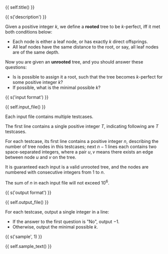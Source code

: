{{ self.title() }}

{{ s('description') }}

Given a positive integer $k$, we define a **rooted** tree to be $k$-perfect, iff it met both conditions below:

* Each node is either a leaf node, or has exactly $k$ direct offsprings.
* All leaf nodes have the same distance to the root, or say, all leaf nodes are of the same depth.

Now you are given an **unrooted** tree, and you should answer these questions:

* Is is possible to assign it a root, such that the tree becomes $k$-perfect for some positive integer $k$?
* If possible, what is the minimal possible $k$?

{{ s('input format') }}

{{ self.input_file() }}

Each input file contains multiple testcases.

The first line contains a single positive integer $T$, indicating following are $T$ testcases.

For each testcase, its first line contains a positive integer $n$, describing the number of tree nodes in this testcases; next $n-1$ lines each contains two space-separated integers, where a pair $u,v$ means there exists an edge between node $u$ and $v$ on the tree.

It is guaranteed each input is a valid unrooted tree, and the nodes are numbered with consecutive integers from $1$ to $n$.

The sum of $n$ in each input file will not exceed $10^6$.

{{ s('output format') }}

{{ self.output_file() }}

For each testcase, output a single integer in a line:

* If the answer to the first question is "No", output $-1$.
* Otherwise, output the minimal possible $k$.

{{ s('sample', 1) }}

{{ self.sample_text() }}
